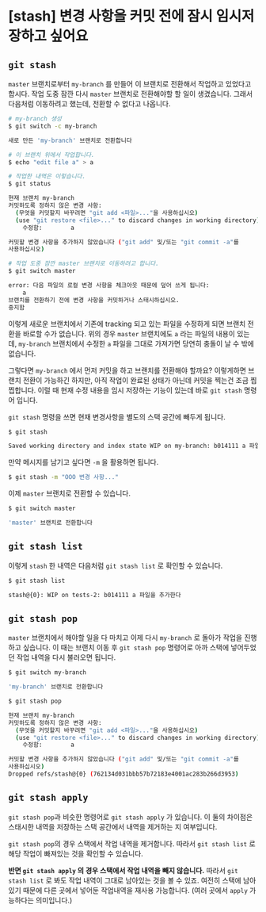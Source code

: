 # [stash] 변경 사항을 커밋 전에 잠시 임시저장하고 싶어요 

## `git stash`

`master` 브랜치로부터 `my-branch` 를 만들어 이 브랜치로 전환해서 작업하고 있었다고 합시다. 작업 도중 잠깐 다시 `master`  브랜치로 전환해야할 할 일이 생겼습니다. 그래서 다음처럼 이동하려고
했는데, 전환할 수 없다고 나옵니다.

```bash
# my-branch 생성
$ git switch -c my-branch

새로 만든 'my-branch' 브랜치로 전환합니다

# 이 브랜치 위에서 작업합니다.
$ echo "edit file a" > a

# 작업한 내역은 이렇습니다.
$ git status

현재 브랜치 my-branch
커밋하도록 정하지 않은 변경 사항:
  (무엇을 커밋할지 바꾸려면 "git add <파일>..."을 사용하십시오)
  (use "git restore <file>..." to discard changes in working directory)
	수정함:        a

커밋할 변경 사항을 추가하지 않았습니다 ("git add" 및/또는 "git commit -a"를
사용하십시오)

# 작업 도중 잠깐 master 브랜치로 이동하려고 합니다.
$ git switch master

error: 다음 파일의 로컬 변경 사항을 체크아웃 때문에 덮어 쓰게 됩니다:
	a
브랜치를 전환하기 전에 변경 사항을 커밋하거나 스태시하십시오.
중지함
```

이렇게 새로운 브랜치에서 기존에 tracking 되고 있는 파일을 수정하게 되면 브랜치 전환을 바로할 수가 없습니다. 위의 경우 `master` 브랜치에도 `a` 라는 파일의 내용이 있는데, `my-branch` 브랜치에서 수정한 `a` 파일을 그대로 가져가면 당연히 충돌이 날 수 밖에 없습니다.

그렇다면 `my-branch` 에서 먼저 커밋을 하고 브랜치를 전환해야 할까요? 이렇게하면 브랜치 전환이 가능하긴 하지만, 아직 작업이 완료된 상태가 아닌데 커밋을 찍는건 조금 찝찝합니다. 이럴 때 현재 수정 내용을 임시 저장하는 기능이 있는데 바로 `git stash` 명령어 입니다.

`git stash` 명령을 쓰면 현재 변경사항을 별도의 스택 공간에 빼두게 됩니다.

```bash
$ git stash

Saved working directory and index state WIP on my-branch: b014111 a 파일을 추가한다
```

만약 메시지를 남기고 싶다면 `-m` 을 활용하면 됩니다.

```bash
$ git stash -m "OOO 변경 사항..."
```

이제 `master` 브랜치로 전환할 수 있습니다.

```bash
$ git switch master

'master' 브랜치로 전환합니다
```





## `git stash list`

이렇게 `stash` 한 내역은 다음처럼 `git stash list` 로 확인할 수 있습니다.

```bash
$ git stash list

stash@{0}: WIP on tests-2: b014111 a 파일을 추가한다
```


## `git stash pop`

`master` 브랜치에서 해야할 일을 다 마치고 이제 다시 `my-branch` 로 돌아가 작업을 진행하고 싶습니다. 이 때는 브랜치 이동 후 `git stash pop` 명령어로 아까 스택에 넣어두었던 작업 내역을 다시 불러오면 됩니다.

```bash
$ git switch my-branch

'my-branch' 브랜치로 전환합니다

$ git stash pop

현재 브랜치 my-branch
커밋하도록 정하지 않은 변경 사항:
  (무엇을 커밋할지 바꾸려면 "git add <파일>..."을 사용하십시오)
  (use "git restore <file>..." to discard changes in working directory)
	수정함:        a

커밋할 변경 사항을 추가하지 않았습니다 ("git add" 및/또는 "git commit -a"를
사용하십시오)
Dropped refs/stash@{0} (762134d031bbb57b72183e4001ac283b266d3953)
```

## `git stash apply`
`git stash pop`과 비슷한 명령어로 `git stash apply` 가 있습니다. 이 둘의 차이점은 스태시한 내역을 저장하는 스택 공간에서 내역을 제거하는 지 여부입니다.

`git stash pop`의 경우 스택에서 작업 내역을 제거합니다. 따라서 `git stash list` 로 해당 작업이 빠져있는 것을 확인할 수 있습니다. 

**반면 `git stash apply` 의 경우 스택에서 작업 내역을 빼지 않습니다.** 따라서 `git stash list` 로 봐도 작업 내역이 그대로 남아있는 것을 볼 수 있죠. 여전히 스택에 남아있기 때문에 다른 곳에서 넣어둔 작업내역을 재사용 가능합니다. (여러 곳에서 `apply` 가능하다는 의미입니다.)